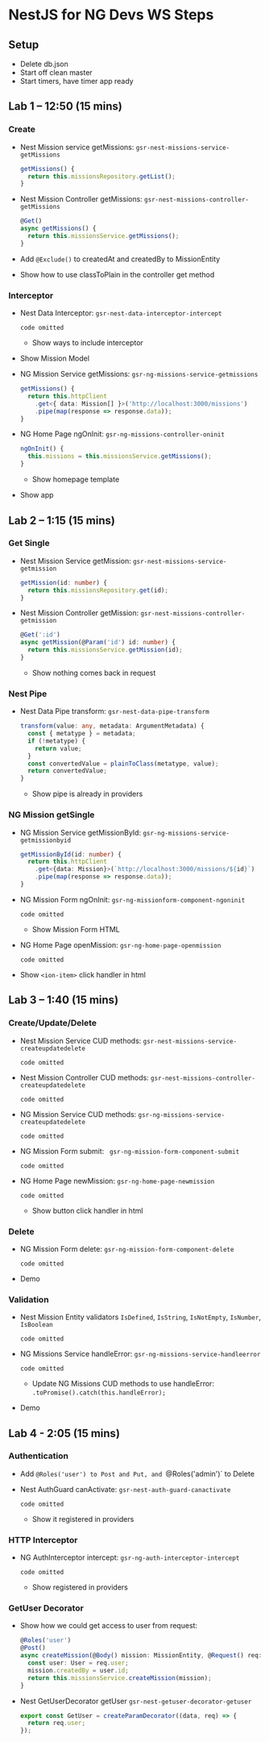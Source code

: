 # NestJS for NG Devs WS Steps

## Setup

- Delete db.json
- Start off clean master
- Start timers, have timer app ready

## Lab 1 – 12:50 (15 mins)

### Create

- Nest Mission service getMissions: `gsr-nest-missions-service-getMissions`

	```typescript
	getMissions() {
	  return this.missionsRepository.getList();
	}
	```

- Nest Mission Controller getMissions: `gsr-nest-missions-controller-getMissions`

	```typescript
	@Get()
	async getMissions() {
	  return this.missionsService.getMissions();
	}
	```

- Add `@Exclude()` to createdAt and createdBy to MissionEntity

- Show how to use classToPlain in the controller get method

### Interceptor

- Nest Data Interceptor: `‌gsr-nest-data-interceptor-intercept`

	``` code omitted ```

	- Show ways to include interceptor

- Show Mission Model

- NG Mission Service getMissions: `gsr-ng-missions-service-getmissions`

	```typescript
	getMissions() {
	  return this.httpClient
	    .get<{ data: Mission[] }>('http://localhost:3000/missions')
	    .pipe(map(response => response.data));
	}
	```

- NG Home Page ngOnInit: `gsr-ng-missions-controller-oninit`

	```typescript
	ngOnInit() {
	  this.missions = this.missionsService.getMissions();
	}
	```

	-	Show homepage template

- Show app

## Lab 2 – 1:15 (15 mins)

### Get Single

- Nest Mission Service getMission: `gsr-nest-missions-service-getmission`

	```typescript
	getMission(id: number) {
	  return this.missionsRepository.get(id);
	}
	```

- Nest Mission Controller getMission: `gsr-nest-missions-controller-getmission`

	```typescript
	@Get(':id')
	async getMission(@Param('id') id: number) {
	  return this.missionsService.getMission(id);
	}
	```

	- Show nothing comes back in request

### Nest Pipe

- Nest Data Pipe transform: `gsr-nest-data-pipe-transform`

	```typescript
	transform(value: any, metadata: ArgumentMetadata) {
	  const { metatype } = metadata;
	  if (!metatype) {
	    return value;
	  }
	  const convertedValue = plainToClass(metatype, value);
	  return convertedValue;
	}
	```

	- Show pipe is already in providers

### NG Mission getSingle

- NG Mission Service getMissionById: `gsr-ng-missions-service-getmissionbyid`

	```typescript
	getMissionById(id: number) {
	  return this.httpClient
	    .get<{data: Mission}>(`http://localhost:3000/missions/${id}`)
	    .pipe(map(response => response.data));
	}
	```

- NG Mission Form ngOnInit: `gsr-ng-missionform-component-ngoninit`

	``` code omitted ```
	
	- Show Mission Form HTML

- NG Home Page openMission: `gsr-ng-home-page-openmission`

	``` code omitted ```

 - Show `<ion-item>` click handler in html

## Lab 3 – 1:40 (15 mins)

### Create/Update/Delete

- Nest Mission Service CUD methods: `‌gsr-nest-missions-service-createupdatedelete`

	``` code omitted ```

- Nest Mission Controller CUD methods: `gsr-nest-missions-controller-createupdatedelete`

	``` code omitted ```

- NG Mission Service CUD methods: `gsr-ng-missions-service-createupdatedelete`

	``` code omitted ```
	
- NG Mission Form submit: ` gsr-ng-mission-form-component-submit`

	``` code omitted ```

- NG Home Page newMission: `gsr-ng-home-page-newmission`

	``` code omitted ```
	
	- Show button click handler in html

### Delete 

- NG Mission Form delete: `gsr-ng-mission-form-component-delete`

	``` code omitted ```

- Demo

### Validation
 
- Nest Mission Entity validators `IsDefined`, `IsString`, `IsNotEmpty`, `IsNumber`, `IsBoolean`

	``` code omitted ```

- NG Missions Service handleError: `gsr-ng-missions-service-handleerror`

	``` code omitted ```

	- Update NG Missions CUD methods to use handleError: `.toPromise().catch(this.handleError);`

- Demo

## Lab 4 - 2:05 (15 mins)

### Authentication

- Add `@Roles('user') to Post and Put, and `@Roles('admin')` to Delete
- Nest AuthGuard canActivate: `gsr-nest-auth-guard-canactivate`

	``` code omitted ```
	
	- Show it registered in providers

### HTTP Interceptor

- NG AuthInterceptor intercept: `gsr-ng-auth-interceptor-intercept`

	``` code omitted ```
	
	- Show registered in providers

### GetUser Decorator

- Show how we could get access to user from request:

	```typescript
	@Roles('user')
	@Post()
	async createMission(@Body() mission: MissionEntity, @Request() req: any) {
	  const user: User = req.user;
	  mission.createdBy = user.id;
	  return this.missionsService.createMission(mission);
	}
	```
	
- Nest GetUserDecorator getUser `gsr-nest-getuser-decorator-getuser`

	```typescript
	export const GetUser = createParamDecorator((data, req) => {
	  return req.user;
	});
	```
	
